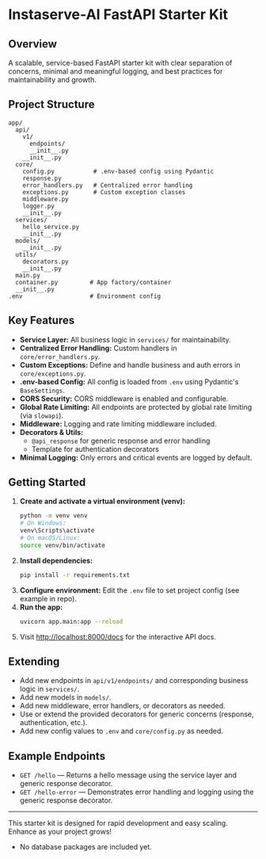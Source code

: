 # Instaserve-AI FastAPI Starter Kit

## Overview
A scalable, service-based FastAPI starter kit with clear separation of concerns, minimal and meaningful logging, and best practices for maintainability and growth.

## Project Structure
```
app/
  api/
    v1/
      endpoints/
      __init__.py
    __init__.py
  core/
    config.py           # .env-based config using Pydantic
    response.py
    error_handlers.py   # Centralized error handling
    exceptions.py       # Custom exception classes
    middleware.py
    logger.py
    __init__.py
  services/
    hello_service.py
    __init__.py
  models/
    __init__.py
  utils/
    decorators.py
    __init__.py
  main.py
  container.py         # App factory/container
  __init__.py
.env                   # Environment config
```

## Key Features
- **Service Layer:** All business logic in `services/` for maintainability.
- **Centralized Error Handling:** Custom handlers in `core/error_handlers.py`.
- **Custom Exceptions:** Define and handle business and auth errors in `core/exceptions.py`.
- **.env-based Config:** All config is loaded from `.env` using Pydantic's `BaseSettings`.
- **CORS Security:** CORS middleware is enabled and configurable.
- **Global Rate Limiting:** All endpoints are protected by global rate limiting (via `slowapi`).
- **Middleware:** Logging and rate limiting middleware included.
- **Decorators & Utils:**
  - `@api_response` for generic response and error handling
  - Template for authentication decorators
- **Minimal Logging:** Only errors and critical events are logged by default.

## Getting Started
1. **Create and activate a virtual environment (venv):**
   ```bash
   python -m venv venv
   # On Windows:
   venv\Scripts\activate
   # On macOS/Linux:
   source venv/bin/activate
   ```
2. **Install dependencies:**
   ```bash
   pip install -r requirements.txt
   ```
3. **Configure environment:**
   Edit the `.env` file to set project config (see example in repo).
4. **Run the app:**
   ```bash
   uvicorn app.main:app --reload
   ```
5. Visit [http://localhost:8000/docs](http://localhost:8000/docs) for the interactive API docs.

## Extending
- Add new endpoints in `api/v1/endpoints/` and corresponding business logic in `services/`.
- Add new models in `models/`.
- Add new middleware, error handlers, or decorators as needed.
- Use or extend the provided decorators for generic concerns (response, authentication, etc.).
- Add new config values to `.env` and `core/config.py` as needed.

## Example Endpoints
- `GET /hello` — Returns a hello message using the service layer and generic response decorator.
- `GET /hello-error` — Demonstrates error handling and logging using the generic response decorator.

---
This starter kit is designed for rapid development and easy scaling. Enhance as your project grows!
- No database packages are included yet. 